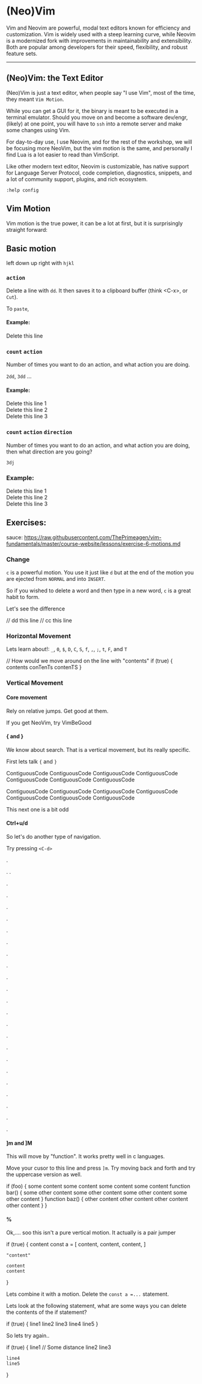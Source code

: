 # (Neo)Vim

Vim and Neovim are powerful, modal text editors known for efficiency and customization. Vim is
widely used with a steep learning curve, while Neovim is a modernized fork with improvements in
maintainability and extensibility. Both are popular among developers for their speed, flexibility,
and robust feature sets.

---

## (Neo)Vim: the Text Editor

(Neo)Vim is just a text editor, when people say "I use Vim", most of the time, they meant `Vim Motion`.

While you can get a GUI for it, the binary is meant to be executed in a terminal emulator.
Should you move on and become a software dev/engr, (likely) at one point, you will have to `ssh`
into a remote server and make some changes using Vim.

For day-to-day use, I use Neovim, and for the rest of the workshop, we will be focusing more NeoVim,
but the vim motion is the same, and personally I find Lua is a lot easier to read than VimScript.

Like other modern text editor, Neovim is customizable, has native support for Language Server Protocol,
code completion, diagnostics, snippets, and a lot of community support, plugins, and rich ecosystem.

```
:help config
```

## Vim Motion

Vim motion is the true power, it can be a lot at first, but it is surprisingly straight forward:

## Basic motion

left down up right with `hjkl`

### `action`

Delete a line with `dd`. It then saves it to a clipboard buffer
(think \<C-x>, or `Cut`).

To `paste`, <d>

#### Example:

Delete this line

### `count` `action`

Number of times you want to do an action, and what action you are doing.

`2dd`, `3dd` ...

#### Example:

Delete this line 1\
Delete this line 2\
Delete this line 3

### `count` `action` `direction`

Number of times you want to do an action, and what action you are doing, then what direction are you going?

`3dj`

### Example:

Delete this line 1\
Delete this line 2\
Delete this line 3

## Exercises:

sauce:
https://raw.githubusercontent.com/ThePrimeagen/vim-fundamentals/master/course-website/lessons/exercise-6-motions.md

### Change

`c` is a powerful motion. You use it just like `d` but at the end of the
motion you are ejected from `NORMAL` and into `INSERT`.

So if you wished to delete a word and then type in a new word, `c` is a great
habit to form.

Let's see the difference

// dd this line
// cc this line

### Horizontal Movement

Lets learn about!: `_`, `0`, `$`, `D`, `C`, `S`, `f`, `,`, `;`, `t`, `F`, and `T`

// How would we move around on the line with "contents"
if (true) {
contents conTenTs contenTS
}

### Vertical Movement

#### Core movement

Rely on relative jumps. Get good at them.

If you get NeoVim, try VimBeGood

#### { and }

We know about search. That is a vertical movement, but its really specific.

First lets talk `{` and `}`

ContiguousCode
ContiguousCode
ContiguousCode
ContiguousCode
ContiguousCode
ContiguousCode
ContiguousCode

ContiguousCode
ContiguousCode
ContiguousCode
ContiguousCode
ContiguousCode
ContiguousCode
ContiguousCode

This next one is a bit odd

#### Ctrl+u/d

So let's do another type of navigation.

Try pressing `<C-d>`

.

.
.

.

.

.

.

.

.

.

.

.

.

.

.

.

.

.

.

.

.

.

.

.

.

#### \]m and \]M

This will move by "function". It works pretty well in c languages.

Move your cusor to this line and press `]m`. Try moving back and forth and try
the uppercase version as well.

if (foo) {
some content
some content
some content
some content
function bar() {
some other content
some other content
some other content
some other content
}
function baz() {
other content
other content
other content
other content
}
}

#### %

Ok,.... soo this isn't a pure vertical motion. It actually is a pair jumper

if (true) {
content
const a = \[
content,
content,
content,
\]

```
"content"

content
content
```

}

Lets combine it with a motion. Delete the `const a =...` statement.

Lets look at the following statement, what are some ways you can delete the
contents of the if statement?

if (true) {
line1
line2
line3
line4
line5
}

So lets try again..

if (true) {
line1
// Some distance
line2
line3

```
line4
line5
```

}
